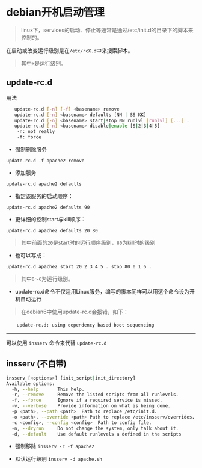 # debian开机启动管理

> linux下，services的启动、停止等通常是通过/etc/init.d的目录下的脚本来控制的。

在启动或改变运行级别是在`/etc/rcX.d`中来搜索脚本。
> 其中`X`是运行级别。

## update-rc.d

用法

```sh
   update-rc.d [-n] [-f] <basename> remove
   update-rc.d [-n] <basename> defaults [NN | SS KK]
   update-rc.d [-n] <basename> start|stop NN runlvl [runlvl] [...] .
   update-rc.d [-n] <basename> disable|enable [S|2|3|4|5]
    -n: not really
    -f: force
```

- 强制删除服务

 `update-rc.d -f apache2 remove`

- 添加服务

 `update-rc.d apache2 defaults`

- 指定该服务的启动顺序：

 `update-rc.d apache2 defaults 90`

- 更详细的控制start与kill顺序：

 `update-rc.d apache2 defaults 20 80`

>其中前面的`20`是start时的运行顺序级别，`80`为kill时的级别

- 也可以写成：

 `update-rc.d apache2 start 20 2 3 4 5 . stop 80 0 1 6 .`

> 其中`0～6`为运行级别。

- update-rc.d命令不仅适用Linux服务，编写的脚本同样可以用这个命令设为开机自动运行

> 在debian6中使用update-rc.d会报错，如下：

　　`update-rc.d: using dependency based boot sequencing`

-----

可以使用 `insserv` 命令来代替 `update-rc.d`

## insserv (不自带)

```sh
insserv [<options>] [init_script|init_directory]
Available options:
  -h, --help       This help.
  -r, --remove     Remove the listed scripts from all runlevels.
  -f, --force      Ignore if a required service is missed.
  -v, --verbose    Provide information on what is being done.
  -p <path>, --path <path>  Path to replace /etc/init.d.
  -o <path>, --override <path> Path to replace /etc/insserv/overrides.
  -c <config>, --config <config>  Path to config file.
  -n, --dryrun     Do not change the system, only talk about it.
  -d, --default    Use default runlevels a defined in the scripts
```

- 强制移除
 `insserv -r -f apache2`

- 默认运行级别
 `insserv -d apache.sh`